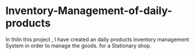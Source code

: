 # Inventory-Management-of-daily-products
In thiIn this project , I have created an daily products inventory management System in order to manage the goods. for a Stationary shop.
